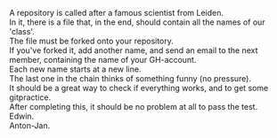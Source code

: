 A repository is called after a famous scientist from Leiden.   
In it, there is a file that, in the end, should contain all the names of our 'class'.   
The file must be forked onto your repository.      
If you've forked it, add another name, and send an email to the next member, containing the name of your GH-account.       
Each new name starts at a new line.     
The last one in the chain thinks of something funny (no pressure).         
It should be a great way to check if everything works, and to get some gitpractice.    
After completing this, it should be no problem at all to pass the test.    
Edwin.       
Anton-Jan.       
